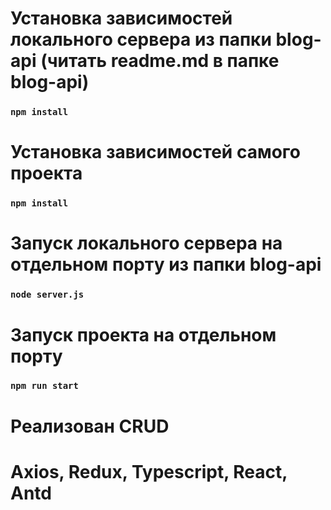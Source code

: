 # Установка зависимостей локального сервера из папки blog-api (читать readme.md в папке blog-api)

### `npm install`

# Установка зависимостей самого проекта

### `npm install`

# Запуск локального сервера на отдельном порту из папки blog-api

### `node server.js`

# Запуск проекта на отдельном порту

### `npm run start`

# Реализован CRUD
# Axios, Redux, Typescript, React, Antd